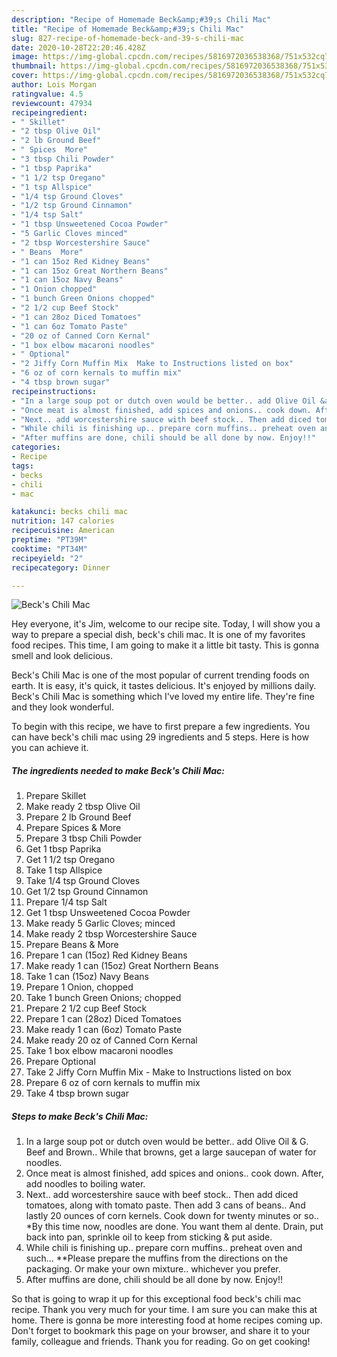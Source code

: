 ```yaml
---
description: "Recipe of Homemade Beck&amp;#39;s Chili Mac"
title: "Recipe of Homemade Beck&amp;#39;s Chili Mac"
slug: 827-recipe-of-homemade-beck-and-39-s-chili-mac
date: 2020-10-28T22:20:46.428Z
image: https://img-global.cpcdn.com/recipes/5816972036538368/751x532cq70/becks-chili-mac-recipe-main-photo.jpg
thumbnail: https://img-global.cpcdn.com/recipes/5816972036538368/751x532cq70/becks-chili-mac-recipe-main-photo.jpg
cover: https://img-global.cpcdn.com/recipes/5816972036538368/751x532cq70/becks-chili-mac-recipe-main-photo.jpg
author: Lois Morgan
ratingvalue: 4.5
reviewcount: 47934
recipeingredient:
- " Skillet"
- "2 tbsp Olive Oil"
- "2 lb Ground Beef"
- " Spices  More"
- "3 tbsp Chili Powder"
- "1 tbsp Paprika"
- "1 1/2 tsp Oregano"
- "1 tsp Allspice"
- "1/4 tsp Ground Cloves"
- "1/2 tsp Ground Cinnamon"
- "1/4 tsp Salt"
- "1 tbsp Unsweetened Cocoa Powder"
- "5 Garlic Cloves minced"
- "2 tbsp Worcestershire Sauce"
- " Beans  More"
- "1 can 15oz Red Kidney Beans"
- "1 can 15oz Great Northern Beans"
- "1 can 15oz Navy Beans"
- "1 Onion chopped"
- "1 bunch Green Onions chopped"
- "2 1/2 cup Beef Stock"
- "1 can 28oz Diced Tomatoes"
- "1 can 6oz Tomato Paste"
- "20 oz of Canned Corn Kernal"
- "1 box elbow macaroni noodles"
- " Optional"
- "2 Jiffy Corn Muffin Mix  Make to Instructions listed on box"
- "6 oz of corn kernals to muffin mix"
- "4 tbsp brown sugar"
recipeinstructions:
- "In a large soup pot or dutch oven would be better.. add Olive Oil &amp; G. Beef and Brown.. While that browns, get a large saucepan of water for noodles."
- "Once meat is almost finished, add spices and onions.. cook down. After, add noodles to boiling water."
- "Next.. add worcestershire sauce with beef stock.. Then add diced tomatoes, along with tomato paste. Then add 3 cans of beans.. And lastly 20 ounces of corn kernels. Cook down for twenty minutes or so.. *By this time now, noodles are done. You want them al dente. Drain, put back into pan, sprinkle oil to keep from sticking &amp; put aside."
- "While chili is finishing up.. prepare corn muffins.. preheat oven and such...  **Please prepare the muffins from the directions on the packaging. Or make your own mixture.. whichever you prefer."
- "After muffins are done, chili should be all done by now. Enjoy!!"
categories:
- Recipe
tags:
- becks
- chili
- mac

katakunci: becks chili mac 
nutrition: 147 calories
recipecuisine: American
preptime: "PT39M"
cooktime: "PT34M"
recipeyield: "2"
recipecategory: Dinner

---
```



![Beck&#39;s Chili Mac](https://img-global.cpcdn.com/recipes/5816972036538368/751x532cq70/becks-chili-mac-recipe-main-photo.jpg)

Hey everyone, it's Jim, welcome to our recipe site. Today, I will show you a way to prepare a special dish, beck&#39;s chili mac. It is one of my favorites food recipes. This time, I am going to make it a little bit tasty. This is gonna smell and look delicious.



Beck&#39;s Chili Mac is one of the most popular of current trending foods on earth. It is easy, it's quick, it tastes delicious. It's enjoyed by millions daily. Beck&#39;s Chili Mac is something which I've loved my entire life. They're fine and they look wonderful.


To begin with this recipe, we have to first prepare a few ingredients. You can have beck&#39;s chili mac using 29 ingredients and 5 steps. Here is how you can achieve it.

<!--inarticleads1-->

##### The ingredients needed to make Beck&#39;s Chili Mac:

1. Prepare  Skillet
1. Make ready 2 tbsp Olive Oil
1. Prepare 2 lb Ground Beef
1. Prepare  Spices &amp; More
1. Prepare 3 tbsp Chili Powder
1. Get 1 tbsp Paprika
1. Get 1 1/2 tsp Oregano
1. Take 1 tsp Allspice
1. Take 1/4 tsp Ground Cloves
1. Get 1/2 tsp Ground Cinnamon
1. Prepare 1/4 tsp Salt
1. Get 1 tbsp Unsweetened Cocoa Powder
1. Make ready 5 Garlic Cloves; minced
1. Make ready 2 tbsp Worcestershire Sauce
1. Prepare  Beans &amp; More
1. Prepare 1 can (15oz) Red Kidney Beans
1. Make ready 1 can (15oz) Great Northern Beans
1. Take 1 can (15oz) Navy Beans
1. Prepare 1 Onion, chopped
1. Take 1 bunch Green Onions; chopped
1. Prepare 2 1/2 cup Beef Stock
1. Prepare 1 can (28oz) Diced Tomatoes
1. Make ready 1 can (6oz) Tomato Paste
1. Make ready 20 oz of Canned Corn Kernal
1. Take 1 box elbow macaroni noodles
1. Prepare  Optional
1. Take 2 Jiffy Corn Muffin Mix - Make to Instructions listed on box
1. Prepare 6 oz of corn kernals to muffin mix
1. Take 4 tbsp brown sugar




<!--inarticleads2-->

##### Steps to make Beck&#39;s Chili Mac:

1. In a large soup pot or dutch oven would be better.. add Olive Oil &amp; G. Beef and Brown.. While that browns, get a large saucepan of water for noodles.
1. Once meat is almost finished, add spices and onions.. cook down. After, add noodles to boiling water.
1. Next.. add worcestershire sauce with beef stock.. Then add diced tomatoes, along with tomato paste. Then add 3 cans of beans.. And lastly 20 ounces of corn kernels. Cook down for twenty minutes or so.. *By this time now, noodles are done. You want them al dente. Drain, put back into pan, sprinkle oil to keep from sticking &amp; put aside.
1. While chili is finishing up.. prepare corn muffins.. preheat oven and such...  **Please prepare the muffins from the directions on the packaging. Or make your own mixture.. whichever you prefer.
1. After muffins are done, chili should be all done by now. Enjoy!!




So that is going to wrap it up for this exceptional food beck&#39;s chili mac recipe. Thank you very much for your time. I am sure you can make this at home. There is gonna be more interesting food at home recipes coming up. Don't forget to bookmark this page on your browser, and share it to your family, colleague and friends. Thank you for reading. Go on get cooking!
